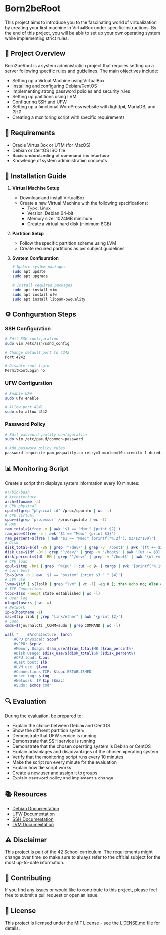 # Born2beRoot

This project aims to introduce you to the fascinating world of virtualization by creating your first machine in VirtualBox under specific instructions. By the end of this project, you will be able to set up your own operating system while implementing strict rules.

## 📝 Project Overview

Born2beRoot is a system administration project that requires setting up a server following specific rules and guidelines. The main objectives include:

- Setting up a Virtual Machine using VirtualBox
- Installing and configuring Debian/CentOS
- Implementing strong password policies and security rules
- Setting up partitions using LVM
- Configuring SSH and UFW
- Setting up a functional WordPress website with lighttpd, MariaDB, and PHP
- Creating a monitoring script with specific requirements

## 🔧 Requirements

- Oracle VirtualBox or UTM (for MacOS)
- Debian or CentOS ISO file
- Basic understanding of command line interface
- Knowledge of system administration concepts

## 🚀 Installation Guide

1. **Virtual Machine Setup**
   - Download and install VirtualBox
   - Create a new Virtual Machine with the following specifications:
     - Type: Linux
     - Version: Debian 64-bit
     - Memory size: 1024MB minimum
     - Create a virtual hard disk (minimum 8GB)

2. **Partition Setup**
   - Follow the specific partition scheme using LVM
   - Create required partitions as per subject guidelines

3. **System Configuration**
   ```bash
   # Update system packages
   sudo apt update
   sudo apt upgrade

   # Install required packages
   sudo apt install vim
   sudo apt install ufw
   sudo apt install libpam-pwquality
   ```

## ⚙️ Configuration Steps

### SSH Configuration
```bash
# Edit SSH configuration
sudo vim /etc/ssh/sshd_config

# Change default port to 4242
Port 4242

# Disable root login
PermitRootLogin no
```

### UFW Configuration
```bash
# Enable UFW
sudo ufw enable

# Allow port 4242
sudo ufw allow 4242
```

### Password Policy
```bash
# Edit password quality configuration
sudo vim /etc/pam.d/common-password

# Add password policy rules
password requisite pam_pwquality.so retry=3 minlen=10 ucredit=-1 dcredit=-1 maxrepeat=3 reject_username difok=7 enforce_for_root
```

## 📊 Monitoring Script

Create a script that displays system information every 10 minutes:
```bash
#!/bin/bash
# Architecture
arch=$(uname -a)
# CPU physical
cpuf=$(grep "physical id" /proc/cpuinfo | wc -l)
# CPU virtual
cpuv=$(grep "processor" /proc/cpuinfo | wc -l)
# RAM
ram_total=$(free -m | awk '$1 == "Mem:" {print $2}')
ram_use=$(free -m | awk '$1 == "Mem:" {print $3}')
ram_percent=$(free | awk '$1 == "Mem:" {printf("%.2f"), $3/$2*100}')
# Disk
disk_total=$(df -BG | grep '^/dev/' | grep -v '/boot$' | awk '{ft += $2} END {print ft}')
disk_use=$(df -BM | grep '^/dev/' | grep -v '/boot$' | awk '{ut += $3} END {print ut}')
disk_percent=$(df -BM | grep '^/dev/' | grep -v '/boot$' | awk '{ut += $3} {ft+= $2} END {printf("%d"), ut/ft*100}')
# CPU load
cpul=$(top -bn1 | grep '^%Cpu' | cut -c 9- | xargs | awk '{printf("%.1f%%"), $1 + $3}')
# Last boot
lb=$(who -b | awk '$1 == "system" {print $3 " " $4}')
# LVM use
lvmu=$(if [ $(lsblk | grep "lvm" | wc -l) -eq 0 ]; then echo no; else echo yes; fi)
# TCP Connections
tcpc=$(ss -neopt state established | wc -l)
# User log
ulog=$(users | wc -w)
# Network
ip=$(hostname -I)
mac=$(ip link | grep "link/ether" | awk '{print $2}')
# Sudo
cmds=$(journalctl _COMM=sudo | grep COMMAND | wc -l)

wall "    #Architecture: $arch
    #CPU physical: $cpuf
    #vCPU: $cpuv
    #Memory Usage: $ram_use/${ram_total}MB ($ram_percent%)
    #Disk Usage: $disk_use/${disk_total}Gb ($disk_percent%)
    #CPU load: $cpul
    #Last boot: $lb
    #LVM use: $lvmu
    #Connections TCP: $tcpc ESTABLISHED
    #User log: $ulog
    #Network: IP $ip ($mac)
    #Sudo: $cmds cmd"
```

## 🔍 Evaluation

During the evaluation, be prepared to:
- Explain the choice between Debian and CentOS
- Show the different partition system
- Demonstrate that UFW service is running
- Demonstrate that SSH service is running
- Demonstrate that the chosen operating system is Debian or CentOS
- Explain advantages and disadvantages of the chosen operating system
- Verify that the monitoring script runs every 10 minutes
- Make the script run every minute for the evaluation
- Explain how the script works
- Create a new user and assign it to groups
- Explain password policy and implement a change

## 📚 Resources

- [Debian Documentation](https://www.debian.org/doc/)
- [UFW Documentation](https://help.ubuntu.com/community/UFW)
- [SSH Documentation](https://www.ssh.com/academy/ssh/config)
- [LVM Documentation](https://wiki.debian.org/LVM)

## ⚠️ Disclaimer

This project is part of the 42 School curriculum. The requirements might change over time, so make sure to always refer to the official subject for the most up-to-date information.

## 🤝 Contributing

If you find any issues or would like to contribute to this project, please feel free to submit a pull request or open an issue.

## 📝 License

This project is licensed under the MIT License - see the [LICENSE.md](LICENSE.md) file for details.
